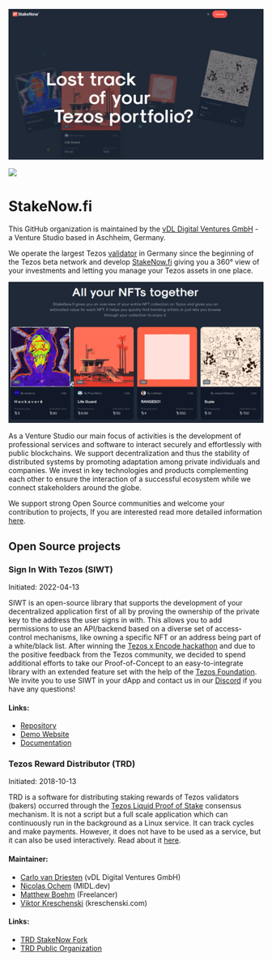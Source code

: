 ![tp header](/doc/img/StakeNow_fi.png)

[![](https://img.shields.io/twitter/follow/StakeNow?label=Follow&style=social)](https://twitter.com/StakeNow)

# StakeNow.fi

This GitHub organization is maintained by the [vDL Digital Ventures GmbH](https://vdl.digital/) - a Venture Studio based in Aschheim, Germany.

We operate the largest Tezos [validator](https://tzkt.io/tz1g8vkmcde6sWKaG2NN9WKzCkDM6Rziq194/schedule) in Germany since the beginning of the Tezos beta network and develop [StakeNow.fi](https://stakenow.fi/) giving you a 360° view of your investments and letting you manage your Tezos assets in one place.

![tp header](/doc/img/StakeNow_fi_NFTs.png)

As a Venture Studio our main focus of activities is the development of professional services and software to interact securely and effortlessly with public blockchains. We support decentralization and thus the stability of distributed systems by promoting adaptation among private individuals and companies. We invest in key technologies and products complementing each other to ensure the interaction of a successful ecosystem while we connect stakeholders around the globe.

We support strong Open Source communities and welcome your contribution to projects, If you are interested read more detailed information [here](/README.md).

## Open Source projects

### Sign In With Tezos (SIWT)

Initiated: 2022-04-13

SIWT is an open-source library that supports the development of your decentralized application first of all by proving the ownership of the private key to the address the user signs in with. This allows you to add permissions to use an API/backend based on a diverse set of access-control mechanisms, like owning a specific NFT or an address being part of a white/black list. After winning the [Tezos x Encode hackathon](https://medium.com/encode-club/encode-x-tezos-hackathon-finale-prizewinners-and-summary-ba5c9cda677c) and due to the positive feedback from the Tezos community, we decided to spend additional efforts to take our Proof-of-Concept to an easy-to-integrate library with an extended feature set with the help of the [Tezos Foundation](https://tezos.foundation/). We invite you to use SIWT in your dApp and contact us in our [Discord](https://discord.com/invite/6J3bjhkpxm?utm_source=StakeNow+Discord&utm_medium=Twitter&utm_campaign=StakeNow.Fi+Launch) if you have any questions!

#### Links:
- [Repository](https://github.com/StakeNow/SIWT)
- [Demo Website](https://siwt.xyz/)
- [Documentation](https://docs.siwt.xyz/)

### Tezos Reward Distributor (TRD)

Initiated: 2018-10-13

TRD is a software for distributing staking rewards of Tezos validators (bakers) occurred through the [Tezos Liquid Proof of Stake](https://tezos.com/governance/) consensus mechanism. It is not a script but a full scale application which can continuously run in the background as a Linux service. It can track cycles and make payments. However, it does not have to be used as a service, but it can also be used interactively. Read about it [here](https://tezos-reward-distributor-organization.github.io/tezos-reward-distributor/).

#### Maintainer:
- [Carlo van Driesten](https://github.com/jdsika) (vDL Digital Ventures GmbH)
- [Nicolas Ochem](https://github.com/nicolasochem) (MIDL.dev)
- [Matthew Boehm](https://github.com/utdrmac) (Freelancer)
- [Viktor Kreschenski](https://github.com/vkresch) (kreschenski.com)

  
#### Links:
- [TRD StakeNow Fork](https://github.com/StakeNow/tezos-reward-distributor/tree/master)
- [TRD Public Organization](https://github.com/tezos-reward-distributor-organization)
